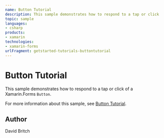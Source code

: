 ```yaml
---
name: Button Tutorial
description: This sample demonstrates how to respond to a tap or click of a Xamarin.Forms Button. For more information about this sample, see Button Tutorial.
topic: sample
languages:
- csharp
products:
- xamarin
technologies:
- xamarin-forms
urlFragment: getstarted-tutorials-buttontutorial
---
```

Button Tutorial
===============

This sample demonstrates how to respond to a tap or click of a Xamarin.Forms `Button`.

For more information about this sample, see [Button Tutorial](https://docs.microsoft.com/xamarin/get-started/tutorials/button/).

Author
------

David Britch
